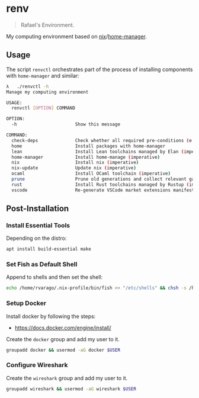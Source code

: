 # renv

> Rafael's Environment.

My computing environment based on [nix](https://github.com/NixOS/nix)/[home-manager](https://github.com/nix-community/home-manager).

## Usage

The script `renvctl` orchestrates part of the process of installing components with `home-manager` and similar:

```sh
λ   ./renvctl -h
Manage my computing environment

USAGE:
  renvctl [OPTION] COMMAND

OPTION:
  -h                      Show this message

COMMAND:
  check-deps              Check whether all required pre-conditions (e.g dependencies) hold
  home                    Install packages with home-manager
  lean                    Install Lean toolchains managed by Elan (imperative)
  home-manager            Install home-manage (imperative)
  nix                     Install nix (imperative)
  nix-update              Update nix (imperative)
  ocaml                   Install OCaml toolchain (imperative)
  prune                   Prune old generations and collect relevant garbage
  rust                    Install Rust toolchains managed by Rustup (imperative)
  vscode                  Re-generate VSCode market extensions manifest
```

## Post-Installation

### Install Essential Tools

Depending on the distro:

```bash
apt install build-essential make
```

### Set Fish as Default Shell

Append to shells and then set the shell:

```bash
echo /home/rvarago/.nix-profile/bin/fish >> "/etc/shells" && chsh -s /home/rvarago/.nix-profile/bin/fish
```

### Setup Docker

Install docker by following the steps:

* <https://docs.docker.com/engine/install/>

Create the `docker` group and add my user to it.

```sh
groupadd docker && usermod -aG docker $USER
```

### Configure Wireshark

Create the `wireshark` group and add my user to it.

```sh
groupadd wireshark && usermod -aG wireshark $USER
```
